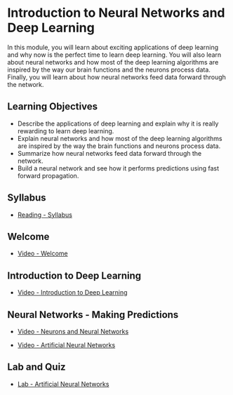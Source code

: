 # Introduction to Neural Networks and Deep Learning

In this module, you will learn about exciting applications of deep learning and why now is the perfect time to learn deep learning. You will also learn about neural networks and how most of the deep learning algorithms are inspired by the way our brain functions and the neurons process data. Finally, you will learn about how neural networks feed data forward through the network.

## Learning Objectives

- Describe the applications of deep learning and explain why it is really rewarding to learn deep learning.
- Explain neural networks and how most of the deep learning algorithms are inspired by the way the brain functions and neurons process data.
- Summarize how neural networks feed data forward through the network.
- Build a neural network and see how it performs predictions using fast forward propagation.

## Syllabus

- [Reading - Syllabus](https://www.coursera.org/learn/introduction-to-deep-learning-with-keras/supplement/WcgwC/syllabus)

## Welcome

- [Video - Welcome](https://www.coursera.org/learn/introduction-to-deep-learning-with-keras/lecture/7Y8LF/welcome)

## Introduction to Deep Learning

- [Video - Introduction to Deep Learning](https://www.coursera.org/learn/introduction-to-deep-learning-with-keras/lecture/Rjzyb/introduction-to-deep-learning)

## Neural Networks - Making Predictions

- [Video - Neurons and Neural Networks](https://www.coursera.org/learn/introduction-to-deep-learning-with-keras/lecture/pLywh/neurons-and-neural-networks)

- [Video - Artificial Neural Networks](https://www.coursera.org/learn/introduction-to-deep-learning-with-keras/lecture/HOKuA/artificial-neural-networks)

## Lab and Quiz

- [Lab - Artificial Neural Networks](./Labs/DL0101EN-1-1-Forward-Propgation-py-v1.0__1__.ipynb)
